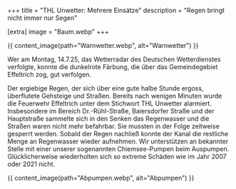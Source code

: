 +++
title = "THL Unwetter: Mehrere Einsätze"
description = "Regen bringt nicht immer nur Segen"

[extra]
image = "Baum.webp"
+++

{{ content_image(path="Warnwetter.webp", alt="Warnwetter") }}

Wer am Montag, 14.7.25, das Wetterradar des Deutschen Wetterdienstes verfolgte, konnte die dunkelrote Färbung, die über das Gemeindegebiet Effeltrich zog, gut verfolgen.

Der ergiebige Regen, der sich über eine gute halbe Stunde ergoss, überflutete Gehsteige und Straßen.  Bereits nach wenigen Minuten wurde die Feuerwehr Effeltrich unter dem Stichwort THL Unwetter alarmiert. Insbesondere im Bereich Dr.-Rühl-Straße, Baiersdorfer Straße und der Hauptstraße sammelte sich in den Senken das Regenwasser und die Straßen waren nicht mehr befahrbar. Sie mussten in der Folge zeitweise gesperrt werden.
Sobald der Regen nachließ konnte der Kanal die restliche Menge an Regenwasser wieder aufnehmen. Wir unterstützen an bekannter Stelle mit einer unserer sogenannten Chiemsee-Pumpen beim Auspumpen. Glücklicherweise wiederholten sich so extreme Schäden wie im Jahr 2007 oder 2021 nicht.

{{ content_image(path="Abpumpen.webp", alt="Abpumpen") }}
